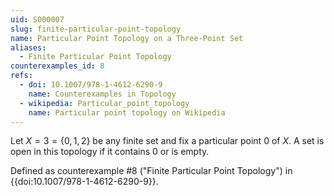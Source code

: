 ```yaml
---
uid: S000007
slug: finite-particular-point-topology
name: Particular Point Topology on a Three-Point Set
aliases:
  - Finite Particular Point Topology
counterexamples_id: 8
refs:
  - doi: 10.1007/978-1-4612-6290-9 
    name: Counterexamples in Topology
  - wikipedia: Particular_point_topology
    name: Particular point topology on Wikipedia
---
```

Let $X=3=\{0,1,2\}$ be any finite set and fix a particular point $0$ of $X$.
A set is open in this topology if it contains $0$ or is empty.

Defined as counterexample #8 ("Finite Particular Point Topology")
in {{doi:10.1007/978-1-4612-6290-9}}.
